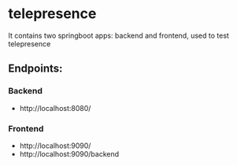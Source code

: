 # telepresence
It contains two springboot apps: backend and frontend, used to test telepresence

## Endpoints: 
### Backend 
* http://localhost:8080/
### Frontend
* http://localhost:9090/
* http://localhost:9090/backend
